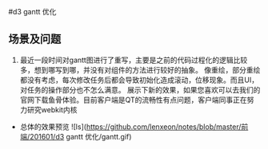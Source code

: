 #d3 gantt 优化

## 场景及问题
1. 最近一段时间对gantt图进行了重写，主要是之前的代码过程化的逻辑比较多，想到哪写到哪，并没有对组件的方法进行较好的抽象。
像重绘，部分重绘都没有考虑，每次修改任务后都会导致初始化造成滚动，位移现象。而且UI，对任务的操作部分也不怎么满意。
展示下新的效果，如果您喜欢可以去我们的官网下载鱼骨体验。目前客户端是QT的流畅性有点问题，客户端同事正在努力研究webkit内核

* 总体的效果预览
![ls](https://github.com/lenxeon/notes/blob/master/前端/201601/d3 gantt 优化/gantt.gif)
